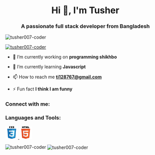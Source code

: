 <h1 align="center">Hi 👋, I'm Tusher</h1>
<h3 align="center">A passionate full stack developer from Bangladesh</h3>

<p align="left"> <img src="https://komarev.com/ghpvc/?username=tusher007-coder&label=Profile%20views&color=0e75b6&style=flat" alt="tusher007-coder" /> </p>

<p align="left"> <a href="https://github.com/ryo-ma/github-profile-trophy"><img src="https://github-profile-trophy.vercel.app/?username=tusher007-coder" alt="tusher007-coder" /></a> </p>

- 🔭 I’m currently working on **programming shikhbo**

- 🌱 I’m currently learning **Javascript**

- 📫 How to reach me **ti128767@gmail.com**

- ⚡ Fun fact **I think I am funny**

<h3 align="left">Connect with me:</h3>
<p align="left">
</p>

<h3 align="left">Languages and Tools:</h3>
<p align="left"> <a href="https://www.w3schools.com/css/" target="_blank" rel="noreferrer"> <img src="https://raw.githubusercontent.com/devicons/devicon/master/icons/css3/css3-original-wordmark.svg" alt="css3" width="40" height="40"/> </a> <a href="https://www.w3.org/html/" target="_blank" rel="noreferrer"> <img src="https://raw.githubusercontent.com/devicons/devicon/master/icons/html5/html5-original-wordmark.svg" alt="html5" width="40" height="40"/> </a> </p>

<p><img align="left" src="https://github-readme-stats.vercel.app/api/top-langs?username=tusher007-coder&show_icons=true&locale=en&layout=compact" alt="tusher007-coder" /></p>

<p>&nbsp;<img align="center" src="https://github-readme-stats.vercel.app/api?username=tusher007-coder&show_icons=true&locale=en" alt="tusher007-coder" /></p>
